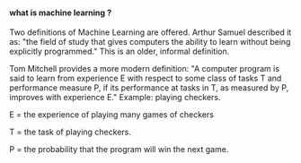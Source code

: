 #### what is machine learning ?
Two definitions of Machine Learning are offered. Arthur Samuel described it as: "the field of study that gives computers the ability to learn without being explicitly programmed." This is an older, informal definition.

Tom Mitchell provides a more modern definition: "A computer program is said to learn from experience E with respect to some class of tasks T and performance measure P, if its performance at tasks in T, as measured by P, improves with experience E."
Example: playing checkers.

E = the experience of playing many games of checkers

T = the task of playing checkers.

P = the probability that the program will win the next game.
